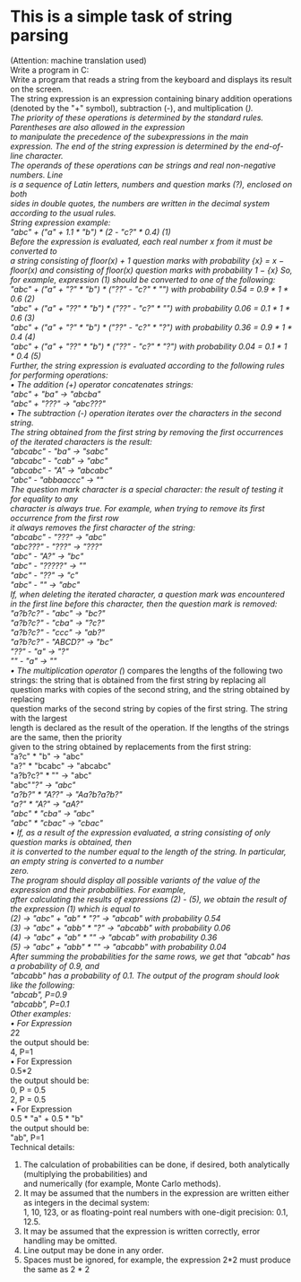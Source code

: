 # This is a simple task of string parsing
(Attention: machine translation used)  
Write a program in C:  
Write a program that reads a string from the keyboard and displays its result on the screen.  
The string expression is an expression containing binary addition operations  
(denoted by the "+" symbol), subtraction (-), and multiplication (*).  
The priority of these operations is determined by the standard rules. Parentheses are also allowed in the expression  
to manipulate the precedence of the subexpressions in the main expression. The end of the string expression is determined by the end-of-line character.  
The operands of these operations can be strings and real non-negative numbers. Line  
is a sequence of Latin letters, numbers and question marks (?), enclosed on both   
sides in double quotes, the numbers are written in the decimal system according to the usual rules.  
String expression example:  
"abc" + ("a" + 1.1 * "b") * (2 - "c?" * 0.4) (1)  
Before the expression is evaluated, each real number x from it must be converted to  
a string consisting of floor(x) + 1 question marks with probability {x} = x − floor(x) and consisting of floor(x)
question marks with probability 1 − {x}
So, for example, expression (1) should be converted to one of the following:  
"abc" + ("a" + "?" * "b") * ("??" - "c?" * "") with probability 0.54 = 0.9 * 1 * 0.6 (2)  
"abc" + ("a" + "??" * "b") * ("??" - "c?" * "") with probability 0.06 = 0.1 * 1 * 0.6 (3)  
"abc" + ("a" + "?" * "b") * ("??" - "c?" * "?") with probability 0.36 = 0.9 * 1 * 0.4 (4)  
"abc" + ("a" + "??" * "b") * ("??" - "c?" * "?") with probability 0.04 = 0.1 * 1 * 0.4 (5)  
Further, the string expression is evaluated according to the following rules for performing operations:  
• The addition (+) operator concatenates strings:  
"abc" + "ba" → "abcba"  
"abc" + "???" → "abc???"  
• The subtraction (-) operation iterates over the characters in the second string.  
The string obtained from the first string by removing the first occurrences of the iterated characters is the result:  
"abcabc" - "ba" → "sabc"  
"abcabc" - "cab" → "abc"  
"abcabc" - "A" → "abcabc"  
"abc" - "abbaaccc" → ""  
The question mark character is a special character: the result of testing it for equality to any  
character is always true. For example, when trying to remove its first occurrence from the first row  
it always removes the first character of the string:  
"abcabc" - "???" → "abc"  
"abc???" - "???" → "???"  
"abc" - "A?" → "bc"  
"abc" - "?????" → ""  
"abc" - "??" → "c"  
"abc" - "" → "abc"  
If, when deleting the iterated character, a question mark was encountered in the first line before this character, then the question mark is removed:  
"a?b?c?" - "abc" → "bc?"  
"a?b?c?" - "cba" → "?c?"  
"a?b?c?" - "ccc" → "ab?"  
"a?b?c?" - "ABCD?" → "bc"  
"??" - "a" → "?"  
"" - "a" → ""  
• The multiplication operator (*) compares the lengths of the following two strings: the string that is obtained 
from the first string by replacing all question marks with copies of the second string, and the string obtained by replacing  
question marks of the second string by copies of the first string. The string with the largest  
length is declared as the result of the operation. If the lengths of the strings are the same, then the priority  
given to the string obtained by replacements from the first string:  
"a?c" * "b" → "abc"  
"a?" * "bcabc" → "abcabc"  
"a?b?c?" * "" → "abc"  
"abc"*"?" → "abc"  
"a?b?" * "A??" → "Aa?b?a?b?"  
"a?" * "A?" → "aA?"  
"abc" * "cba" → "abc"  
"abc" * "cbac" → "cbac"  
• If, as a result of the expression evaluated, a string consisting of only question marks is obtained, then  
it is converted to the number equal to the length of the string. In particular, an empty string is converted to a number  
zero.  
The program should display all possible variants of the value of the expression and their probabilities. For example,  
after calculating the results of expressions (2) - (5), we obtain the result of the expression (1) which is equal to  
(2) → "abc" + "ab" * "?" → "abcab" with probability 0.54  
(3) → "abc" + "abb" * "?" → "abcabb" with probability 0.06  
(4) → "abc" + "ab" * "" → "abcab" with probability 0.36  
(5) → "abc" + "abb" * "" → "abcabb" with probability 0.04  
After summing the probabilities for the same rows, we get that "abcab" has a probability of 0.9, and  
"abcabb" has a probability of 0.1. The output of the program should look like the following:  
"abcab", P=0.9  
"abcabb", P=0.1  
Other examples:  
• For Expression  
2*2  
the output should be:  
4, P=1  
• For Expression  
0.5*2  
the output should be:  
0, P = 0.5  
2, P = 0.5  
• For Expression  
0.5 * "a" + 0.5 * "b"  
the output should be:  
"ab", P=1  
Technical details:  
1. The calculation of probabilities can be done, if desired, both analytically (multiplying the probabilities) and  
and numerically (for example, Monte Carlo methods).  
2. It may be assumed that the numbers in the expression are written either as integers in the decimal system:  
1, 10, 123, or as floating-point real numbers with one-digit precision: 0.1, 12.5.  
3. It may be assumed that the expression is written correctly, error handling may be omitted.  
4. Line output may be done in any order.  
5. Spaces must be ignored, for example, the expression 2*2 must produce the same as 2    *     2
